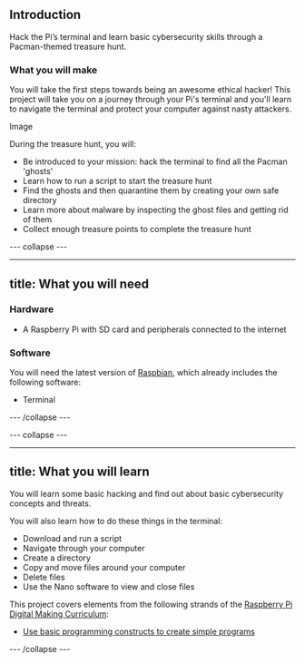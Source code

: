 ## Introduction

Hack the Pi’s terminal and learn basic cybersecurity skills through a Pacman-themed treasure hunt.

### What you will make

You will take the first steps towards being an awesome ethical hacker! This project will take you on a journey through your Pi's terminal and you'll learn to navigate the terminal and protect your computer against nasty attackers.

Image

During the treasure hunt, you will:
+ Be introduced to your mission: hack the terminal to find all the Pacman 'ghosts'
+ Learn how to run a script to start the treasure hunt
+ Find the ghosts and then quarantine them by creating your own safe directory
+ Learn more about malware by inspecting the ghost files and getting rid of them
+ Collect enough treasure points to complete the treasure hunt

--- collapse ---

---
title: What you will need
---

### Hardware

+ A Raspberry Pi with SD card and peripherals connected to the internet

### Software

You will need the latest version of [Raspbian](https://www.raspberrypi.org/downloads/), which already includes the following software:

+ Terminal

--- /collapse ---

--- collapse ---

---
title: What you will learn
---

You will learn some basic hacking and find out about basic cybersecurity concepts and threats.

You will also learn how to do these things in the terminal:
+ Download and run a script
+ Navigate through your computer
+ Create a directory
+ Copy and move files around your computer
+ Delete files
+ Use the Nano software to view and close files

This project covers elements from the following strands of the [Raspberry Pi Digital Making Curriculum](https://www.raspberrypi.org/curriculum/):

- [Use basic programming constructs to create simple programs](https://www.raspberrypi.org/curriculum/programming/creator/)

--- /collapse ---
